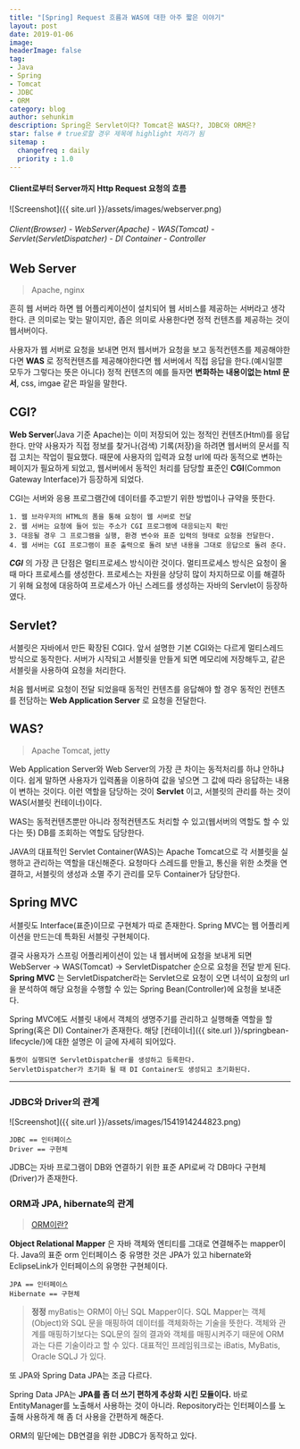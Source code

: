 ```yaml
---
title: "[Spring] Request 흐름과 WAS에 대한 아주 짧은 이야기"
layout: post
date: 2019-01-06
image:
headerImage: false
tag:
- Java
- Spring
- Tomcat
- JDBC
- ORM
category: blog
author: sehunkim
description: Spring은 Servlet이다? Tomcat은 WAS다?, JDBC와 ORM은?
star: false # true로할 경우 제목에 highlight 처리가 됨
sitemap :
  changefreq : daily
  priority : 1.0
---
```


#### Client로부터 Server까지 Http Request 요청의 흐름
![Screenshot]({{ site.url }}/assets/images/webserver.png)

###### Client(Browser) - WebServer(Apache) - WAS(Tomcat) - Servlet(ServletDispatcher) - DI Container - Controller


## Web Server
> Apache, nginx

흔히 웹 서버라 하면 웹 어플리케이션이 설치되어 웹 서비스를 제공하는 서버라고 생각한다. 큰 의미로는 맞는 말이지만, 좁은 의미로 사용한다면 정적 컨텐츠를 제공하는 것이 웹서버이다.

사용자가 웹 서버로 요청을 보내면 먼저 웹서버가 요청을 보고 동적컨텐츠를 제공해야한다면 **WAS** 로 정적컨텐츠를 제공해야한다면 웹 서버에서 직접 응답을 한다.(예시일뿐 모두가 그렇다는 뜻은 아니다) 정적 컨텐츠의 예를 들자면 **변화하는 내용이없는 html 문서**, css, imgae 같은 파일을 말한다.

## CGI?
**Web Server**(Java 기준 Apache)는 이미 저장되어 있는 정적인 컨텐츠(Html)를 응답한다. 만약 사용자가 직접 정보를 찾거나(검색) 기록(저장)을 하려면 웹서버의 문서를 직접 고치는 작업이 필요했다. 때문에 사용자의 입력과 요청 url에 따라 동적으로 변하는 페이지가 필요하게 되었고, 웹서버에서 동적인 처리를 담당할 표준인 **CGI**(Common Gateway Interface)가 등장하게 되었다.

CGI는 서버와 응용 프로그램간에 데이터를 주고받기 위한 방법이나 규약을 뜻한다.
```
1. 웹 브라우저의 HTML의 폼을 통해 요청이 웹 서버로 전달
2. 웹 서버는 요청에 들어 있는 주소가 CGI 프로그램에 대응되는지 확인
3. 대응될 경우 그 프로그램을 실행, 환경 변수와 표준 입력의 형태로 요청을 전달한다.
4. 웹 서버는 CGI 프로그램이 표준 출력으로 돌려 보낸 내용을 그대로 응답으로 돌려 준다.
```

***CGI*** 의 가장 큰 단점은 멀티프로세스 방식이란 것이다. 멀티프로세스 방식은 요청이 올 때 마다 프로세스를 생성한다. 프로세스는 자원을 상당히 많이 차지하므로 이를 해결하기 위해 요청에 대응하여 프로세스가 아닌 스레드를 생성하는 자바의 Servlet이 등장하였다.

## Servlet?
서블릿은 자바에서 만든 확장된 CGI다. 앞서 설명한 기본 CGI와는 다르게 멀티스레드 방식으로 동작한다. 서버가 시작되고 서블릿을 만들게 되면 메모리에 저장해두고, 같은 서블릿을 사용하여 요청을 처리한다.

처음 웹서버로 요청이 전달 되었을때 동적인 컨텐츠를 응답해야 할 경우 동적인 컨텐츠를 전담하는 **Web Application Server** 로 요청을 전달한다.

## WAS?
> Apache Tomcat, jetty

Web Application Server와 Web Server의 가장 큰 차이는 동적처리를 하냐 안하냐 이다. 쉽게 말하면 사용자가 입력폼을 이용하여 값을 넣으면 그 값에 따라 응답하는 내용이 변하는 것이다. 이런 역할을 담당하는 것이 **Servlet** 이고, 서블릿의 관리를 하는 것이 WAS(서블릿 컨테이너)이다.

WAS는 동적컨텐츠뿐만 아니라 정적컨텐츠도 처리할 수 있고(웹서버의 역할도 할 수 있다는 뜻) DB를 조회하는 역할도 담당한다.

JAVA의 대표적인 Servlet Container(WAS)는 Apache Tomcat으로 각 서블릿을 실행하고 관리하는 역할을 대신해준다. 요청마다 스레드를 만들고, 통신을 위한 소켓을 연결하고, 서블릿의 생성과 소멸 주기 관리를 모두 Container가 담당한다.

## Spring MVC
서블릿도 Interface(표준)이므로 구현체가 따로 존재한다. Spring MVC는 웹 어플리케이션을 만드는데 특화된 서블릿 구현체이다.

결국 사용자가 스프링 어플리케이션이 있는 내 웹서버에 요청을 보내게 되면 WebServer -> WAS(Tomcat) -> ServletDispatcher 순으로 요청을 전달 받게 된다. **Spring MVC** 는 ServletDispatcher라는 Servlet으로 요청이 오면 녀석이 요청의 url을 분석하여 해당 요청을 수행할 수 있는 Spring Bean(Controller)에 요청을 보내준다.

Spring MVC에도 서블릿 내에서 객체의 생명주기를 관리하고 실행해줄 역할을 할 Spring(혹은 DI) Container가 존재한다. 해당 [컨테이너]({{ site.url }}/springbean-lifecycle/)에 대한 설명은 이 글에 자세히 되어있다.

```
톰캣이 실행되면 ServletDispatcher를 생성하고 등록한다.
ServletDispatcher가 초기화 될 때 DI Container도 생성되고 초기화된다.
```

---

### JDBC와 Driver의 관계
![Screenshot]({{ site.url }}/assets/images/1541914244823.png)
```
JDBC == 인터페이스
Driver == 구현체
```

JDBC는 자바 프로그램이 DB와 연결하기 위한 표준 API로써 각 DB마다 구현체(Driver)가 존재한다.


### ORM과 JPA, hibernate의 관계
> [ORM이란?](http://www.incodom.kr/ORM)

**Object Relational Mapper** 은 자바 객체와 엔티티를 그대로 연결해주는 mapper이다. Java의 표준 orm 인터페이스 중 유명한 것은 JPA가 있고 hibernate와 EclipseLink가 인터페이스의 유명한 구현체이다.
```
JPA == 인터페이스
Hibernate == 구현체
```
> **정정**
> myBatis는 ORM이 아닌 SQL Mapper이다.
> SQL Mapper는 객체(Object)와 SQL 문을 매핑하여 데이터를 객체화하는 기술을 뜻한다.
> 객체와 관계를 매핑하기보다는 SQL문의 질의 결과와 객체를 매핑시켜주기 때문에 ORM과는 다른 기술이라고 할 수 있다.
> 대표적인 프레임워크로는 iBatis, MyBatis, Oracle SQLJ 가 있다.  

또 JPA와 Spring Data JPA는 조금 다르다.

Spring Data JPA는 **JPA를 좀 더 쓰기 편하게 추상화 시킨 모듈이다.** 바로 EntityManager를 노출해서 사용하는 것이 아니라. Repository라는 인터페이스를 노출해 사용하게 해 좀 더 사용을 간편하게 해준다.


ORM의 밑단에는 DB연결을 위한 JDBC가 동작하고 있다.
